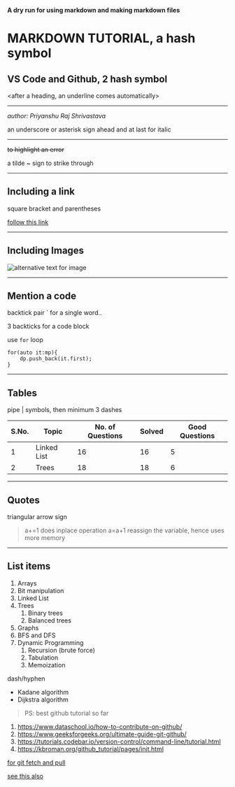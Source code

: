**A dry run for using markdown and making markdown files**

# MARKDOWN TUTORIAL, a hash symbol
## VS Code and Github, 2 hash symbol

<after a heading, an underline comes automatically>
<three dash are also a separation line>

___

_author: Priyanshu Raj Shrivastava_

an underscore or asterisk sign ahead and at last for italic

___

~~to highlight an error~~

a tilde ~ sign to strike through

___


## Including a link

square bracket and parentheses

[follow this link](https://www.youtube.com/watch?v=bpdvNwvEeSE&t=454s "you are hovering over here...click on this")

___

## Including Images

![alternative text for image](https://64.media.tumblr.com/c91fb3b87b8773755af389565c3b93b9/tumblr_inline_pm68x0LDfD1um01yg_1280.jpg "it's cool, isn't it?")

___

## Mention a code

backtick pair ` for a single word..

3 backticks for a code block

use `for` loop

```
for(auto it:mp){
    dp.push_back(it.first);
}
```

___

## Tables
pipe | symbols, then minimum 3 dashes

| S.No. | Topic | No. of Questions | Solved | Good Questions |
| --- | --- | --- | --- | --- |
| 1 | Linked List | 16 | 16 | 5 |
| 2 | Trees | 18 | 18 | 6 |

___

## Quotes
 triangular arrow sign

 > a+=1 does inplace operation
 > a=a+1 reassign the variable, hence uses more memory

___

 ## List items

 1. Arrays
 2. Bit manipulation
 1. Linked List
 1. Trees
    1. Binary trees
    1. Balanced trees
 1. Graphs
 1. BFS and DFS
 1. Dynamic Programming
    1. Recursion (brute force)
    2. Tabulation
    1. Memoization

dash/hyphen

- Kadane algorithm
- Dijkstra algorithm



> PS: best github tutorial so far
1. https://www.dataschool.io/how-to-contribute-on-github/
2. https://www.geeksforgeeks.org/ultimate-guide-git-github/
3. https://tutorials.codebar.io/version-control/command-line/tutorial.html
4. https://kbroman.org/github_tutorial/pages/init.html

[for git fetch and pull](https://www.atlassian.com/git/tutorials/syncing/git-fetch#:~:text=The%20git%20fetch%20command%20downloads,else%20has%20been%20working%20on.&text=This%20makes%20fetching%20a%20safe,them%20with%20your%20local%20repository.)

[see this also](https://www.freecodecamp.org/news/git-fetch-vs-pull/)
